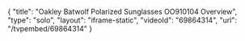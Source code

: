 {
    "title": "Oakley Batwolf Polarized Sunglasses OO910104 Overview",
    "type": "solo",
    "layout": "iframe-static",
    "videoId": "69864314",
    "url": "\/tvpembed\/69864314"
}
